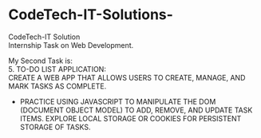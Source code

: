 # CodeTech-IT-Solutions-
CodeTech-IT Solution  <br>
Internship Task on Web Development.<br>

My Second Task is:<br>
5. TO-DO LIST APPLICATION:<br>
CREATE A WEB APP THAT ALLOWS USERS TO CREATE, MANAGE, AND MARK TASKS AS COMPLETE.
- PRACTICE USING JAVASCRIPT TO MANIPULATE THE DOM (DOCUMENT OBJECT MODEL) TO ADD,
REMOVE, AND UPDATE TASK ITEMS.
EXPLORE LOCAL STORAGE OR COOKIES FOR PERSISTENT STORAGE OF TASKS.

